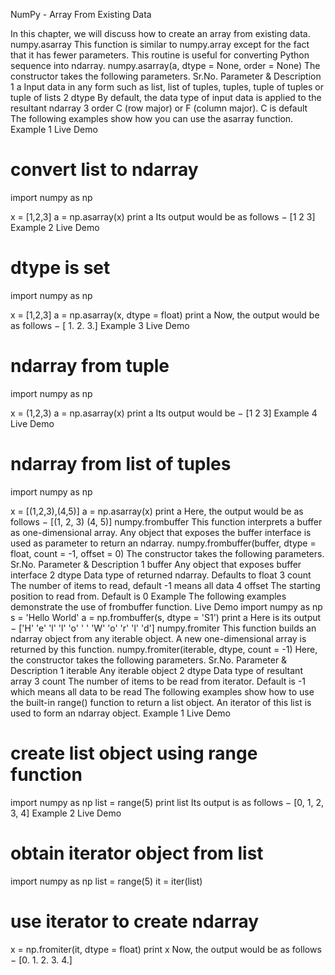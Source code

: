 
NumPy - Array From Existing Data

In this chapter, we will discuss how to create an array from existing data.
numpy.asarray
This function is similar to numpy.array except for the fact that it has fewer parameters. This routine is useful for converting Python sequence into ndarray.
numpy.asarray(a, dtype = None, order = None)
The constructor takes the following parameters.
Sr.No.
Parameter & Description
1
a
Input data in any form such as list, list of tuples, tuples, tuple of tuples or tuple of lists
2
dtype
By default, the data type of input data is applied to the resultant ndarray
3
order
C (row major) or F (column major). C is default
The following examples show how you can use the asarray function.
Example 1
 Live Demo
# convert list to ndarray 
import numpy as np 

x = [1,2,3] 
a = np.asarray(x) 
print a
Its output would be as follows −
[1  2  3] 
Example 2
 Live Demo
# dtype is set 
import numpy as np 

x = [1,2,3]
a = np.asarray(x, dtype = float) 
print a
Now, the output would be as follows −
[ 1.  2.  3.] 
Example 3
 Live Demo
# ndarray from tuple 
import numpy as np 

x = (1,2,3) 
a = np.asarray(x) 
print a
Its output would be −
[1  2  3]
Example 4
 Live Demo
# ndarray from list of tuples 
import numpy as np 

x = [(1,2,3),(4,5)] 
a = np.asarray(x) 
print a
Here, the output would be as follows −
[(1, 2, 3) (4, 5)]
numpy.frombuffer
This function interprets a buffer as one-dimensional array. Any object that exposes the buffer interface is used as parameter to return an ndarray.
numpy.frombuffer(buffer, dtype = float, count = -1, offset = 0)
The constructor takes the following parameters.
Sr.No.
Parameter & Description
1
buffer
Any object that exposes buffer interface
2
dtype
Data type of returned ndarray. Defaults to float
3
count
The number of items to read, default -1 means all data
4
offset
The starting position to read from. Default is 0
Example
The following examples demonstrate the use of frombuffer function.
 Live Demo
import numpy as np 
s = 'Hello World' 
a = np.frombuffer(s, dtype = 'S1') 
print a
Here is its output −
['H'  'e'  'l'  'l'  'o'  ' '  'W'  'o'  'r'  'l'  'd']
numpy.fromiter
This function builds an ndarray object from any iterable object. A new one-dimensional array is returned by this function.
numpy.fromiter(iterable, dtype, count = -1)
Here, the constructor takes the following parameters.
Sr.No.
Parameter & Description
1
iterable
Any iterable object
2
dtype
Data type of resultant array
3
count
The number of items to be read from iterator. Default is -1 which means all data to be read
The following examples show how to use the built-in range() function to return a list object. An iterator of this list is used to form an ndarray object.
Example 1
 Live Demo
# create list object using range function 
import numpy as np 
list = range(5) 
print list
Its output is as follows −
[0,  1,  2,  3,  4]
Example 2
 Live Demo
# obtain iterator object from list 
import numpy as np 
list = range(5) 
it = iter(list)  

# use iterator to create ndarray 
x = np.fromiter(it, dtype = float) 
print x
Now, the output would be as follows −
[0.   1.   2.   3.   4.]



